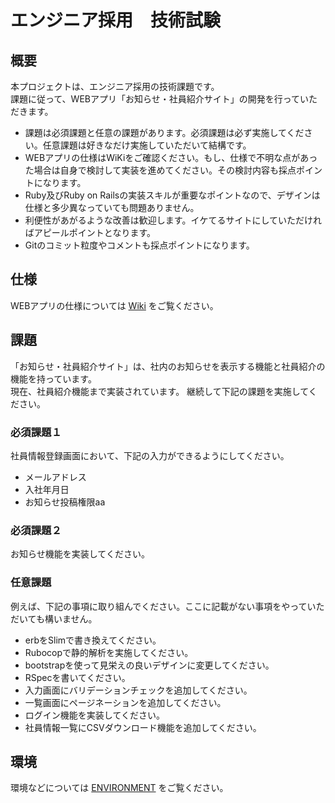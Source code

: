 # エンジニア採用　技術試験

## 概要
本プロジェクトは、エンジニア採用の技術課題です。<br>
課題に従って、WEBアプリ「お知らせ・社員紹介サイト」の開発を行っていただきます。

- 課題は必須課題と任意の課題があります。必須課題は必ず実施してください。任意課題は好きなだけ実施していただいて結構です。
- WEBアプリの仕様はWiKiをご確認ください。もし、仕様で不明な点があった場合は自身で検討して実装を進めてください。その検討内容も採点ポイントになります。
- Ruby及びRuby on Railsの実装スキルが重要なポイントなので、デザインは仕様と多少異なっていても問題ありません。
- 利便性があがるような改善は歓迎します。イケてるサイトにしていただければアピールポイントとなります。
- Gitのコミット粒度やコメントも採点ポイントになります。

## 仕様
WEBアプリの仕様については [Wiki](https://github.com/RubyDevInc/engineer-skill-check/wiki/%E4%BB%95%E6%A7%98) をご覧ください。

## 課題
「お知らせ・社員紹介サイト」は、社内のお知らせを表示する機能と社員紹介の機能を持っています。<br>
現在、社員紹介機能まで実装されています。
継続して下記の課題を実施してください。

### 必須課題１
社員情報登録画面において、下記の入力ができるようにしてください。
- メールアドレス
- 入社年月日
- お知らせ投稿権限aa

### 必須課題２
お知らせ機能を実装してください。

### 任意課題
例えば、下記の事項に取り組んでください。ここに記載がない事項をやっていただいても構いません。
- erbをSlimで書き換えてください。
- Rubocopで静的解析を実施してください。
- bootstrapを使って見栄えの良いデザインに変更してください。
- RSpecを書いてください。
- 入力画面にバリデーションチェックを追加してください。
- 一覧画面にページネーションを追加してください。
- ログイン機能を実装してください。
- 社員情報一覧にCSVダウンロード機能を追加してください。

## 環境
環境などについては [ENVIRONMENT](ENVIRONMENT.md) をご覧ください。
